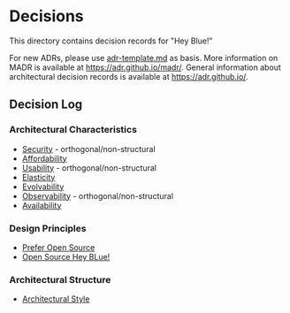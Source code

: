 # Decisions

This directory contains decision records for "Hey Blue!"

For new ADRs, please use [adr-template.md](Templates/adr-template.md) as basis.
More information on MADR is available at <https://adr.github.io/madr/>.
General information about architectural decision records is available at <https://adr.github.io/>.

## Decision Log

### Architectural Characteristics

- [Security](./characteristics/ADR-003-security.md) - orthogonal/non-structural
- [Affordability](./characteristics/ADR-004-affordability.md)
- [Usability](./characteristics/ADR-005-usability.md) - orthogonal/non-structural
- [Elasticity](./characteristics/ADR-006-elasticity.md)
- [Evolvability](./characteristics/ADR-007-evolvability.md)
- [Observability](./characteristics/ADR-008-observability.md) - orthogonal/non-structural
- [Availability](./characteristics/ADR-009-availability.md)

### Design Principles

- [Prefer Open Source](./principles/ADR-001-technology-choices.md)
- [Open Source Hey BLue!](./principles/ADR-002-opensource-heyblue.md)

### Architectural Structure

- [Architectural Style](./structure/ADR-010-architectural-style.md)




